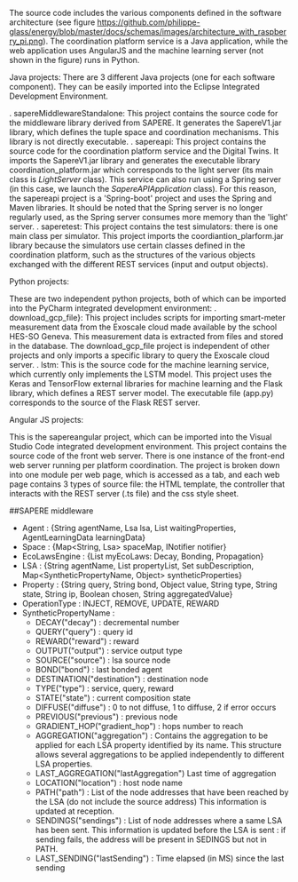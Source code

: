 The source code includes the various components defined in the software architecture (see figure https://github.com/philippe-glass/energy/blob/master/docs/schemas/images/architecture_with_raspberry_pi.png). 
The coordination platform service is a Java application, while the web application uses AngularJS and the machine learning server (not shown in the figure) runs in Python.


Java projects:
There are 3 different Java projects (one for each software component). They can be easily imported into the Eclipse Integrated Development Environment.

 . sapereMiddlewareStandalone: This project contains the source code for the middleware library derived from SAPERE. It generates the SapereV1.jar library, which defines the tuple space and coordination mechanisms. This library is not directly executable.
 . sapereapi: This project contains the source code for the coordination platform service and the Digital Twins. It imports the SapereV1.jar library and generates the executable library coordination_platform.jar which corresponds to the light server (its main class is $LightServer$ class). This service can also run using a Spring server (in this case, we launch the $SapereAPIApplication$ class). For this reason, the sapereapi project is a 'Spring-boot' project and uses the Spring and Maven libraries. It should be noted that the Spring server is no longer regularly used, as the Spring server consumes more memory than the 'light' server.
 . saperetest: This project contains the test simulators: there is one main class per simulator. This project imports the coordiantion_plarform.jar library because the simulators use certain classes defined in the coordination platform, such as the structures of the various objects exchanged with the different REST services (input and output objects).



Python projects:

These are two independent python projects, both of which can be imported into the PyCharm integrated development environment:
 . download_gcp_file}: This project includes scripts for importing smart-meter measurement data from the Exoscale cloud made available by the school HES-SO Geneva.
	This measurement data is extracted from files and stored in the database. The download_gcp_file project is independent of other projects and only imports a specific library to query the Exoscale cloud server.
 . lstm: This is the source code for the machine learning service, which currently only implements the LSTM model. This project uses the Keras and TensorFlow external libraries for machine learning and the Flask library, which defines a REST server model. 
	The executable file (app.py) corresponds to the source of the Flask REST server.

Angular JS projects:

This is the sapereangular project, which can be imported into the Visual Studio Code integrated development environment.
This project contains the source code of the front web server. There is one instance of the front-end web server running per platform coordination.
 The project is broken down into one module per web page, which is accessed as a tab, and each web page contains 3 types of source file: the HTML template, the controller that interacts with the REST server (.ts file) and the css style sheet.



##SAPERE middleware

*	Agent : {String agentName, Lsa lsa, List<Property> waitingProperties, AgentLearningData learningData}
*	Space : {Map<String, Lsa> spaceMap, INotifier notifier}
*	EcoLawsEngine : {List<IEcoLaw> myEcoLaws: Decay, Bonding, Propagation}
*	LSA : {String agentName, List<Property> propertyList, Set<String> subDescription, Map<SyntheticPropertyName, Object> syntheticProperties}
*	Property : {String query, String bond, Object value, String type, String state, String ip, Boolean chosen, String aggregatedValue}
*	OperationType : INJECT, REMOVE, UPDATE, REWARD
*	SyntheticPropertyName : 
	*	DECAY("decay") : decremental number
	*	QUERY("query") : query id
	*	REWARD("reward") : reward
	*	OUTPUT("output") : service output type
	*	SOURCE("source") : lsa source node
	*	BOND("bond") : last bonded agent
	*	DESTINATION("destination") : destination node
	*	TYPE("type") : service, query, reward
	*	STATE("state") : current composition state
	*	DIFFUSE("diffuse") : 0 to not diffuse, 1 to diffuse, 2 if error occurs
	*	PREVIOUS("previous") : previous node
	*	GRADIENT_HOP("gradient_hop") : hops number to reach
	*	AGGREGATION("aggregation") : Contains the aggregation to be applied for each LSA property identified by its name. This structure allows several aggregations to be applied independently to different LSA properties.
	*	LAST_AGGREGATION("lastAggregation") Last time of aggregation
	*	LOCATION("location") : host node name
	*	PATH("path") : List of the node addresses that have been reached by the LSA (do not include the source address) This information is updated at reception.
	*	SENDINGS("sendings") : List of node addresses where a same LSA has been sent. This information is updated before the LSA is sent : if sending fails, the address will be present in SEDINGS but not in PATH.
	* 	LAST_SENDING("lastSending") : Time elapsed (in MS) since the last sending

